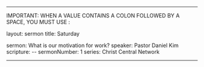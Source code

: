 ---

IMPORTANT: WHEN A VALUE CONTAINS A COLON FOLLOWED BY A SPACE, YOU MUST USE &#58;

layout: sermon
title: Saturday

sermon: What is our motivation for work?
speaker: Pastor Daniel Kim
scripture: --
sermonNumber: 1
series: Christ Central Network

---